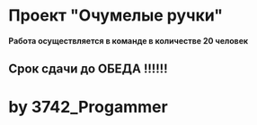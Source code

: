 # Проект "Очумелые ручки"
#### Работа осуществляется в команде в количестве 20 человек
## Срок сдачи до ОБЕДА !!!!!!
# by 3742_Progammer


